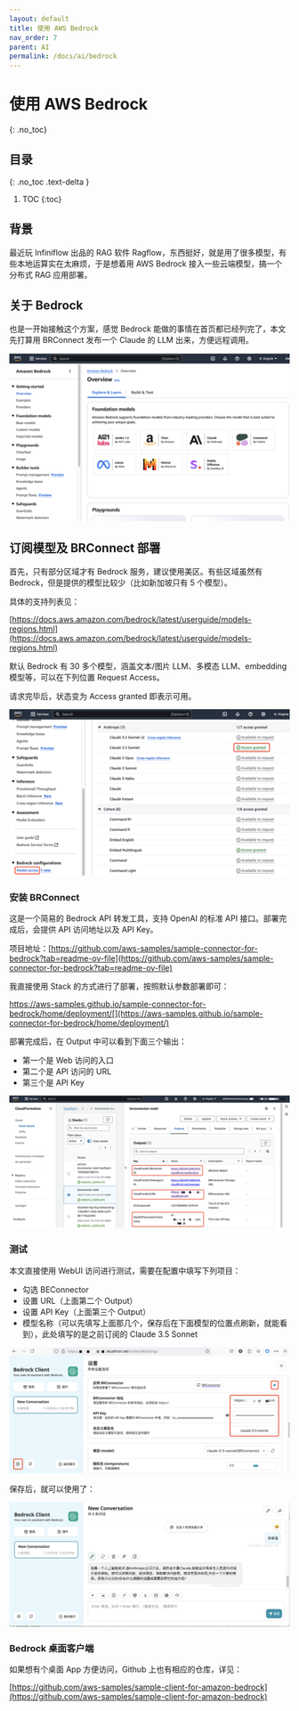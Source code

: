 ```yaml
---
layout: default
title: 使用 AWS Bedrock
nav_order: 7
parent: AI
permalink: /docs/ai/bedrock
---
```


# 使用 AWS Bedrock

{: .no_toc}

## 目录

{: .no_toc .text-delta }


1. TOC
{:toc}

## 背景

最近玩 Infiniflow 出品的 RAG 软件 Ragflow，东西挺好，就是用了很多模型，有些本地运算实在太麻烦，于是想着用 AWS Bedrock 接入一些云端模型，搞一个分布式 RAG 应用部署。



## 关于 Bedrock

也是一开始接触这个方案，感觉 Bedrock 能做的事情在首页都已经列完了，本文先打算用 BRConnect 发布一个 Claude 的 LLM 出来，方便远程调用。

![image-20241103143144837](../../pics/image-20241103143144837.png)

## 订阅模型及 BRConnect 部署

首先，只有部分区域才有 Bedrock 服务，建议使用美区。有些区域虽然有 Bedrock，但是提供的模型比较少（比如新加坡只有 5 个模型）。

具体的支持列表见：

[https://docs.aws.amazon.com/bedrock/latest/userguide/models-regions.html](https://docs.aws.amazon.com/bedrock/latest/userguide/models-regions.html)



默认 Bedrock 有 30 多个模型，涵盖文本/图片 LLM、多模态 LLM、embedding 模型等，可以在下列位置 Request Access。

请求完毕后，状态变为 Access granted 即表示可用。

![image-20241103143337848](../../pics/image-20241103143337848.png)

### 安装 BRConnect

这是一个简易的 Bedrock API 转发工具，支持 OpenAI 的标准 API 接口。部署完成后，会提供 API 访问地址以及 API Key。



项目地址：[https://github.com/aws-samples/sample-connector-for-bedrock?tab=readme-ov-file](https://github.com/aws-samples/sample-connector-for-bedrock?tab=readme-ov-file)



我直接使用 Stack 的方式进行了部署，按照默认参数部署即可：

https://aws-samples.github.io/sample-connector-for-bedrock/home/deployment/[](https://aws-samples.github.io/sample-connector-for-bedrock/home/deployment/)



部署完成后，在 Output 中可以看到下面三个输出：

- 第一个是 Web 访问的入口
- 第二个是 API 访问的 URL
- 第三个是 API Key

![image-20241103143751992](../../pics/image-20241103143751992.png)

### 测试

本文直接使用 WebUI 访问进行测试，需要在配置中填写下列项目：

- 勾选 BEConnector
- 设置 URL（上面第二个 Output）
- 设置 API Key（上面第三个 Output）
- 模型名称（可以先填写上面那几个，保存后在下面模型的位置点刷新，就能看到），此处填写的是之前订阅的 Claude 3.5 Sonnet

![image-20241103144114715](../../pics/image-20241103144114715.png)

保存后，就可以使用了：

![image-20241103144907222](../../pics/image-20241103144907222.png)



### Bedrock 桌面客户端

如果想有个桌面 App 方便访问，Github 上也有相应的仓库，详见：

[https://github.com/aws-samples/sample-client-for-amazon-bedrock](https://github.com/aws-samples/sample-client-for-amazon-bedrock)
